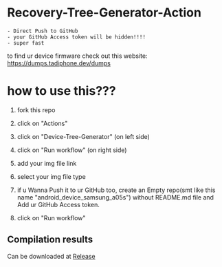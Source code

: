 # Recovery-Tree-Generator-Action
```
- Direct Push to GitHub
- your GitHub Access token will be hidden!!!!
- super fast
```

to find ur device firmware check out this website: https://dumps.tadiphone.dev/dumps

# how to use this???

1) fork this repo

2) click on "Actions"

3) click on "Device-Tree-Generator" (on left side)

4) click on "Run workflow" (on right side)

5) add your img file link

6) select your img file type

7) if u Wanna Push it to ur GitHub too, create an Empty repo(smt like this name "android_device_samsung_a05s") without README.md file and Add ur GitHub Access token.

8) click on "Run workflow"

## Compilation results
Can be downloaded at [Release](../../releases)
